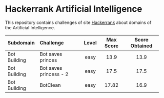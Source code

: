# Hackerrank Artificial Intelligence
This repository contains challenges of site [Hackerrank](https://www.hackerrank.com/domains/ai/ai-introduction) about domains of the Artificial Intelligence.

| Subdomain     | Challenge                               | Level | Max Score | Score Obtained |
| :------------ |:--------------------------------------- |:-----:|:---------:|:--------------:|
| Bot Building  | Bot saves princes                       | easy  | 13.9      | 13.9           |
| Bot Building  | Bot saves princess - 2                  | easy  | 17.5      | 17.5           |
| Bot Building  | BotClean                                | easy  | 17.82     | 16.9           |